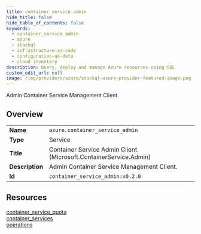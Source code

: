 ```yaml
---
title: container_service_admin
hide_title: false
hide_table_of_contents: false
keywords:
  - container_service_admin
  - azure
  - stackql
  - infrastructure-as-code
  - configuration-as-data
  - cloud inventory
description: Query, deploy and manage Azure resources using SQL
custom_edit_url: null
image: /img/providers/azure/stackql-azure-provider-featured-image.png
---
```

Admin Container Service Management Client.  
    

## Overview
<table><tbody>
<tr><td><b>Name</b></td><td><code>azure.container_service_admin</code></td></tr>
<tr><td><b>Type</b></td><td>Service</td></tr>
<tr><td><b>Title</b></td><td>Container Service Admin Client (Microsoft.ContainerService.Admin)</td></tr>
<tr><td><b>Description</b></td><td>Admin Container Service Management Client.</td></tr>
<tr><td><b>Id</b></td><td><code>container_service_admin:v0.2.0</code></td></tr>
</tbody></table>

## Resources
<div class="row">
<div class="providerDocColumn">
<a href="/providers/azure/container_service_admin/container_service_quota/">container_service_quota</a><br />
<a href="/providers/azure/container_service_admin/container_services/">container_services</a><br />
</div>
<div class="providerDocColumn">
<a href="/providers/azure/container_service_admin/operations/">operations</a><br />
</div>
</div>
